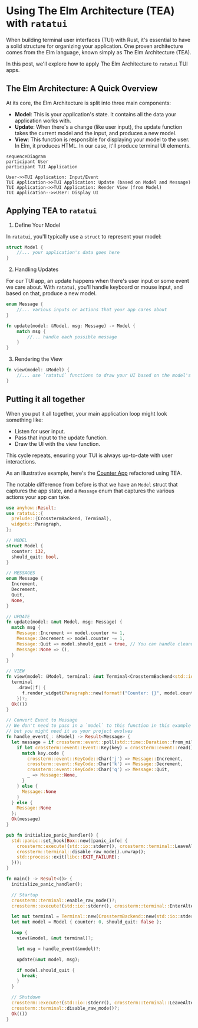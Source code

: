 # Using The Elm Architecture (TEA) with `ratatui`

When building terminal user interfaces (TUI) with Rust, it's essential to have a solid structure for
organizing your application. One proven architecture comes from the Elm language, known simply as
The Elm Architecture (TEA).

In this post, we'll explore how to apply The Elm Architecture to `ratatui` TUI apps.

## The Elm Architecture: A Quick Overview

At its core, the Elm Architecture is split into three main components:

- **Model**: This is your application's state. It contains all the data your application works with.
- **Update**: When there's a change (like user input), the update function takes the current model
  and the input, and produces a new model.
- **View**: This function is responsible for displaying your model to the user. In Elm, it produces
  HTML. In our case, it'll produce terminal UI elements.

```mermaid
sequenceDiagram
participant User
participant TUI Application

User->>TUI Application: Input/Event
TUI Application->>TUI Application: Update (based on Model and Message)
TUI Application->>TUI Application: Render View (from Model)
TUI Application-->>User: Display UI
```

## Applying TEA to `ratatui`

1. Define Your Model

In `ratatui`, you'll typically use a `struct` to represent your model:

```rust
struct Model {
    //... your application's data goes here
}
```

2. Handling Updates

For our TUI app, an update happens when there's user input or some event we care about. With
`ratatui`, you'll handle keyboard or mouse input, and based on that, produce a new model.

```rust
enum Message {
    //... various inputs or actions that your app cares about
}

fn update(model: &Model, msg: Message) -> Model {
    match msg {
        //... handle each possible message
    }
}
```

3. Rendering the View

```rust
fn view(model: &Model) {
    //... use `ratatui` functions to draw your UI based on the model's state
}
```

## Putting it all together

When you put it all together, your main application loop might look something like:

- Listen for user input.
- Pass that input to the update function.
- Draw the UI with the view function.

This cycle repeats, ensuring your TUI is always up-to-date with user interactions.

As an illustrative example, here's the [Counter App](./../tutorial/counter-app/single-function.md)
refactored using TEA.

The notable difference from before is that we have an `Model` struct that captures the app state,
and a `Message` enum that captures the various actions your app can take.

```rust
use anyhow::Result;
use ratatui::{
  prelude::{CrosstermBackend, Terminal},
  widgets::Paragraph,
};

// MODEL
struct Model {
  counter: i32,
  should_quit: bool,
}

// MESSAGES
enum Message {
  Increment,
  Decrement,
  Quit,
  None,
}

// UPDATE
fn update(model: &mut Model, msg: Message) {
  match msg {
    Message::Increment => model.counter += 1,
    Message::Decrement => model.counter -= 1,
    Message::Quit => model.should_quit = true, // You can handle cleanup and exit here
    Message::None => (),
  }
}

// VIEW
fn view(model: &Model, terminal: &mut Terminal<CrosstermBackend<std::io::Stderr>>) -> Result<()> {
  terminal
    .draw(|f| {
      f.render_widget(Paragraph::new(format!("Counter: {}", model.counter)), f.size());
    })?;
  Ok(())
}

// Convert Event to Message
// We don't need to pass in a `model` to this function in this example
// but you might need it as your project evolves
fn handle_event(_: &Model) -> Result<Message> {
  let message = if crossterm::event::poll(std::time::Duration::from_millis(250))? {
    if let crossterm::event::Event::Key(key) = crossterm::event::read()? {
      match key.code {
        crossterm::event::KeyCode::Char('j') => Message::Increment,
        crossterm::event::KeyCode::Char('k') => Message::Decrement,
        crossterm::event::KeyCode::Char('q') => Message::Quit,
        _ => Message::None,
      }
    } else {
      Message::None
    }
  } else {
    Message::None
  };
  Ok(message)
}

pub fn initialize_panic_handler() {
  std::panic::set_hook(Box::new(|panic_info| {
    crossterm::execute!(std::io::stderr(), crossterm::terminal::LeaveAlternateScreen).unwrap();
    crossterm::terminal::disable_raw_mode().unwrap();
    std::process::exit(libc::EXIT_FAILURE);
  }));
}

fn main() -> Result<()> {
  initialize_panic_handler();

  // Startup
  crossterm::terminal::enable_raw_mode()?;
  crossterm::execute!(std::io::stderr(), crossterm::terminal::EnterAlternateScreen)?;

  let mut terminal = Terminal::new(CrosstermBackend::new(std::io::stderr()))?;
  let mut model = Model { counter: 0, should_quit: false };

  loop {
    view(&model, &mut terminal)?;

    let msg = handle_event(&model)?;

    update(&mut model, msg);

    if model.should_quit {
      break;
    }
  }

  // Shutdown
  crossterm::execute!(std::io::stderr(), crossterm::terminal::LeaveAlternateScreen)?;
  crossterm::terminal::disable_raw_mode()?;
  Ok(())
}
```
